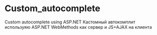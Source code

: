 # Custom_autocomplete
Custom autocomplete using ASP.NET
Кастомный автокомплит используяю ASP.NET WebMethods как сервер и JS+AJAX на клиента
